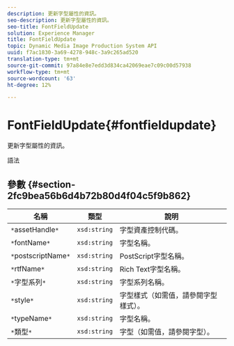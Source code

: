 ```yaml
---
description: 更新字型屬性的資訊。
seo-description: 更新字型屬性的資訊。
seo-title: FontFieldUpdate
solution: Experience Manager
title: FontFieldUpdate
topic: Dynamic Media Image Production System API
uuid: f7ac1830-3a69-4278-948c-3a9c265ad520
translation-type: tm+mt
source-git-commit: 97a84e8e7edd3d834ca42069eae7c09c00d57938
workflow-type: tm+mt
source-wordcount: '63'
ht-degree: 12%

---
```



# FontFieldUpdate{#fontfieldupdate}

更新字型屬性的資訊。

語法

## 參數 {#section-2fc9bea56b6d4b72b80d4f04c5f9b862}

| 名稱 | 類型 | 說明 |
|---|---|---|
| `*`assetHandle`*` | `xsd:string` | 字型資產控制代碼。 |
| `*`fontName`*` | `xsd:string` | 字型名稱。 |
| `*`postscriptName`*` | `xsd:string` | PostScript字型名稱。 |
| `*`rtfName`*` | `xsd:string` | Rich Text字型名稱。 |
| `*`字型系列`*` | `xsd:string` | 字型系列名稱。 |
| `*`style`*` | `xsd:string` | 字型樣式（如需值，請參閱字型樣式）。 |
| `*`typeName`*` | `xsd:string` | 字型名稱。 |
| `*`類型`*` | `xsd:string` | 字型（如需值，請參閱字型）。 |

